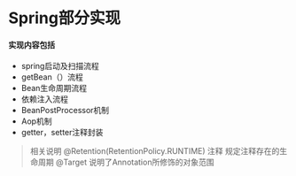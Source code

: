 # Spring部分实现

#### 实现内容包括
- spring启动及扫描流程 
- getBean（）流程
- Bean生命周期流程
- 依赖注入流程
- BeanPostProcessor机制
- Aop机制
- getter，setter注释封装
  
>相关说明
> @Retention(RetentionPolicy.RUNTIME) 注释 规定注释存在的生命周期
> @Target 说明了Annotation所修饰的对象范围